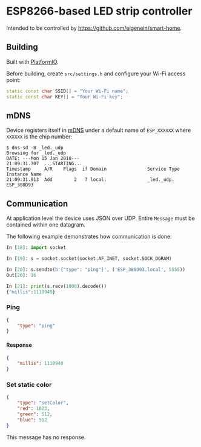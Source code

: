 # ESP8266-based LED strip controller

Intended to be controlled by https://github.com/eigenein/smart-home.

## Building

Built with [PlatformIO](http://platformio.org/).

Before building, create `src/settings.h` and configure your Wi-Fi access point:

```cpp
static const char SSID[] = "Your Wi-Fi name";
static const char KEY[] = "Your Wi-Fi key";
```

## mDNS

Device registers itself in [mDNS](https://en.wikipedia.org/wiki/Multicast_DNS) under a default name of `ESP_XXXXXX` where `XXXXXX` is the chip number:

```
$ dns-sd -B _led._udp
Browsing for _led._udp
DATE: ---Mon 15 Jan 2018---
21:09:31.707  ...STARTING...
Timestamp     A/R    Flags  if Domain               Service Type         Instance Name
21:09:31.913  Add        2   7 local.               _led._udp.           ESP_380D93
```

## Communication

At application level the device uses JSON over UDP. Entire `Message` must be сontained within one datagram.

The following example demonstrates how communication is done:

```python
In [18]: import socket

In [19]: s = socket.socket(socket.AF_INET, socket.SOCK_DGRAM)

In [20]: s.sendto(b'{"type": "ping"}', ('ESP_380D93.local', 5555))
Out[20]: 16

In [21]: print(s.recv(1000).decode())
{"millis":1110940}
```

### Ping

```json
{
    "type": "ping"
}
```

#### Response

```json
{
    "millis": 1110940
}
```

### Set static color

```json
{
    "type": "setColor",
    "red": 1023,
    "green": 512,
    "blue": 512
}
```

This message has no response.
